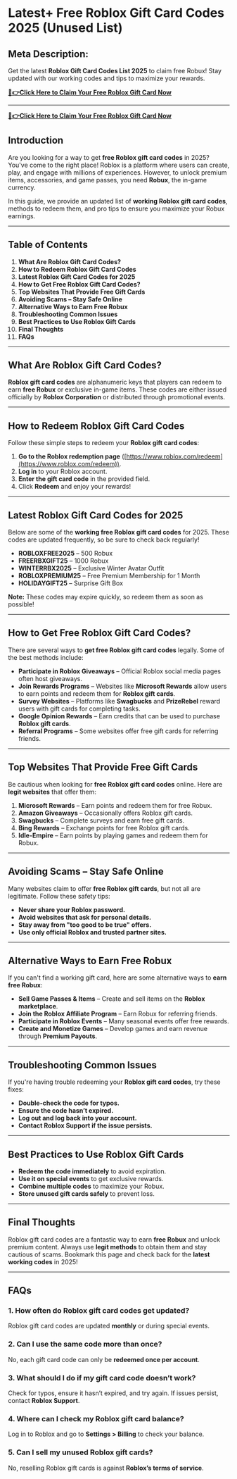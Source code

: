 # Latest+ Free Roblox Gift Card Codes 2025 (Unused List)

## **Meta Description:**
Get the latest **Roblox Gift Card Codes List 2025** to claim free Robux! Stay updated with our working codes and tips to maximize your rewards.

**[🔴👉Click Here to Claim Your Free Roblox Gift Card Now](https://digitalcarts.online/cpa/roblox/
)**

---
**[🔴👉Click Here to Claim Your Free Roblox Gift Card Now](https://digitalcarts.online/cpa/roblox/
)**

## **Introduction**

Are you looking for a way to get **free Roblox gift card codes** in 2025? You've come to the right place! Roblox is a platform where users can create, play, and engage with millions of experiences. However, to unlock premium items, accessories, and game passes, you need **Robux**, the in-game currency.

In this guide, we provide an updated list of **working Roblox gift card codes**, methods to redeem them, and pro tips to ensure you maximize your Robux earnings.

---

## **Table of Contents**
1. **What Are Roblox Gift Card Codes?**
2. **How to Redeem Roblox Gift Card Codes**
3. **Latest Roblox Gift Card Codes for 2025**
4. **How to Get Free Roblox Gift Card Codes?**
5. **Top Websites That Provide Free Gift Cards**
6. **Avoiding Scams – Stay Safe Online**
7. **Alternative Ways to Earn Free Robux**
8. **Troubleshooting Common Issues**
9. **Best Practices to Use Roblox Gift Cards**
10. **Final Thoughts**
11. **FAQs**

---

## **What Are Roblox Gift Card Codes?**

**Roblox gift card codes** are alphanumeric keys that players can redeem to earn **free Robux** or exclusive in-game items. These codes are either issued officially by **Roblox Corporation** or distributed through promotional events.

---

## **How to Redeem Roblox Gift Card Codes**

Follow these simple steps to redeem your **Roblox gift card codes**:

1. **Go to the Roblox redemption page** ([https://www.roblox.com/redeem](https://www.roblox.com/redeem)).
2. **Log in** to your Roblox account.
3. **Enter the gift card code** in the provided field.
4. Click **Redeem** and enjoy your rewards!

---

## **Latest Roblox Gift Card Codes for 2025**

Below are some of the **working free Roblox gift card codes** for 2025. These codes are updated frequently, so be sure to check back regularly!

- **ROBLOXFREE2025** – 500 Robux
- **FREERBXGIFT25** – 1000 Robux
- **WINTERRBX2025** – Exclusive Winter Avatar Outfit
- **ROBLOXPREMIUM25** – Free Premium Membership for 1 Month
- **HOLIDAYGIFT25** – Surprise Gift Box

**Note:** These codes may expire quickly, so redeem them as soon as possible!

---

## **How to Get Free Roblox Gift Card Codes?**

There are several ways to **get free Roblox gift card codes** legally. Some of the best methods include:

- **Participate in Roblox Giveaways** – Official Roblox social media pages often host giveaways.
- **Join Rewards Programs** – Websites like **Microsoft Rewards** allow users to earn points and redeem them for **Roblox gift cards**.
- **Survey Websites** – Platforms like **Swagbucks** and **PrizeRebel** reward users with gift cards for completing tasks.
- **Google Opinion Rewards** – Earn credits that can be used to purchase **Roblox gift cards**.
- **Referral Programs** – Some websites offer free gift cards for referring friends.

---

## **Top Websites That Provide Free Gift Cards**

Be cautious when looking for **free Roblox gift card codes** online. Here are **legit websites** that offer them:

1. **Microsoft Rewards** – Earn points and redeem them for free Robux.
2. **Amazon Giveaways** – Occasionally offers Roblox gift cards.
3. **Swagbucks** – Complete surveys and earn free gift cards.
4. **Bing Rewards** – Exchange points for free Roblox gift cards.
5. **Idle-Empire** – Earn points by playing games and redeem them for Robux.

---

## **Avoiding Scams – Stay Safe Online**

Many websites claim to offer **free Roblox gift cards**, but not all are legitimate. Follow these safety tips:

- **Never share your Roblox password.**
- **Avoid websites that ask for personal details.**
- **Stay away from "too good to be true" offers.**
- **Use only official Roblox and trusted partner sites.**

---

## **Alternative Ways to Earn Free Robux**

If you can't find a working gift card, here are some alternative ways to **earn free Robux**:

- **Sell Game Passes & Items** – Create and sell items on the **Roblox marketplace**.
- **Join the Roblox Affiliate Program** – Earn Robux for referring friends.
- **Participate in Roblox Events** – Many seasonal events offer free rewards.
- **Create and Monetize Games** – Develop games and earn revenue through **Premium Payouts**.

---

## **Troubleshooting Common Issues**

If you're having trouble redeeming your **Roblox gift card codes**, try these fixes:

- **Double-check the code for typos.**
- **Ensure the code hasn’t expired.**
- **Log out and log back into your account.**
- **Contact Roblox Support if the issue persists.**

---

## **Best Practices to Use Roblox Gift Cards**

- **Redeem the code immediately** to avoid expiration.
- **Use it on special events** to get exclusive rewards.
- **Combine multiple codes** to maximize your Robux.
- **Store unused gift cards safely** to prevent loss.

---

## **Final Thoughts**

Roblox gift card codes are a fantastic way to earn **free Robux** and unlock premium content. Always use **legit methods** to obtain them and stay cautious of scams. Bookmark this page and check back for the **latest working codes** in 2025!

---

## **FAQs**

### **1. How often do Roblox gift card codes get updated?**
Roblox gift card codes are updated **monthly** or during special events.

### **2. Can I use the same code more than once?**
No, each gift card code can only be **redeemed once per account**.

### **3. What should I do if my gift card code doesn’t work?**
Check for typos, ensure it hasn’t expired, and try again. If issues persist, contact **Roblox Support**.

### **4. Where can I check my Roblox gift card balance?**
Log in to Roblox and go to **Settings > Billing** to check your balance.

### **5. Can I sell my unused Roblox gift cards?**
No, reselling Roblox gift cards is against **Roblox’s terms of service**.
